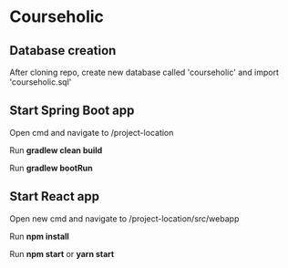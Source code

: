 # Courseholic

## Database creation

After cloning repo, create new database called 'courseholic' and import 'courseholic.sql'

## Start Spring Boot app

Open cmd and navigate to /project-location

Run **gradlew clean build**

Run **gradlew bootRun**

## Start React app

Open new cmd and navigate to /project-location/src/webapp

Run **npm install**

Run **npm start** or **yarn start**
